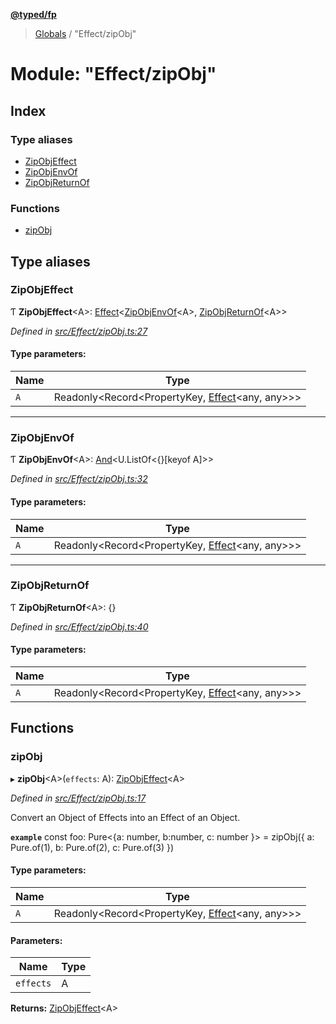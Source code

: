 **[@typed/fp](../README.md)**

> [Globals](../globals.md) / "Effect/zipObj"

# Module: "Effect/zipObj"

## Index

### Type aliases

* [ZipObjEffect](_effect_zipobj_.md#zipobjeffect)
* [ZipObjEnvOf](_effect_zipobj_.md#zipobjenvof)
* [ZipObjReturnOf](_effect_zipobj_.md#zipobjreturnof)

### Functions

* [zipObj](_effect_zipobj_.md#zipobj)

## Type aliases

### ZipObjEffect

Ƭ  **ZipObjEffect**\<A>: [Effect](_effect_effect_.effect.md)\<[ZipObjEnvOf](_effect_zipobj_.md#zipobjenvof)\<A>, [ZipObjReturnOf](_effect_zipobj_.md#zipobjreturnof)\<A>>

*Defined in [src/Effect/zipObj.ts:27](https://github.com/TylorS/typed-fp/blob/f129829/src/Effect/zipObj.ts#L27)*

#### Type parameters:

Name | Type |
------ | ------ |
`A` | Readonly\<Record\<PropertyKey, [Effect](_effect_effect_.effect.md)\<any, any>>> |

___

### ZipObjEnvOf

Ƭ  **ZipObjEnvOf**\<A>: [And](_common_and_.md#and)\<U.ListOf\<{}[keyof A]>>

*Defined in [src/Effect/zipObj.ts:32](https://github.com/TylorS/typed-fp/blob/f129829/src/Effect/zipObj.ts#L32)*

#### Type parameters:

Name | Type |
------ | ------ |
`A` | Readonly\<Record\<PropertyKey, [Effect](_effect_effect_.effect.md)\<any, any>>> |

___

### ZipObjReturnOf

Ƭ  **ZipObjReturnOf**\<A>: {}

*Defined in [src/Effect/zipObj.ts:40](https://github.com/TylorS/typed-fp/blob/f129829/src/Effect/zipObj.ts#L40)*

#### Type parameters:

Name | Type |
------ | ------ |
`A` | Readonly\<Record\<PropertyKey, [Effect](_effect_effect_.effect.md)\<any, any>>> |

## Functions

### zipObj

▸ **zipObj**\<A>(`effects`: A): [ZipObjEffect](_effect_zipobj_.md#zipobjeffect)\<A>

*Defined in [src/Effect/zipObj.ts:17](https://github.com/TylorS/typed-fp/blob/f129829/src/Effect/zipObj.ts#L17)*

Convert an Object of Effects into an Effect of an Object.

**`example`** 
const foo: Pure<{a: number, b:number, c: number }> = zipObj({
  a: Pure.of(1),
  b: Pure.of(2),
  c: Pure.of(3)
})

#### Type parameters:

Name | Type |
------ | ------ |
`A` | Readonly\<Record\<PropertyKey, [Effect](_effect_effect_.effect.md)\<any, any>>> |

#### Parameters:

Name | Type |
------ | ------ |
`effects` | A |

**Returns:** [ZipObjEffect](_effect_zipobj_.md#zipobjeffect)\<A>
